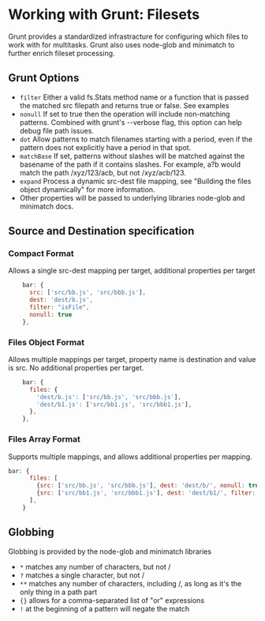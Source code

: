 # Working with Grunt: Filesets
Grunt provides a standardized infrastracture for configuring which files to work with for multitasks. Grunt also uses node-glob and minimatch to further enrich fileset processing.

## Grunt Options
* `filter` Either a valid fs.Stats method name or a function that is passed the matched src filepath and returns true or false. See examples
* `nonull` If set to true then the operation will include non-matching patterns. Combined with grunt's --verbose flag, this option can help debug file path issues.
* `dot` Allow patterns to match filenames starting with a period, even if the pattern does not explicitly have a period in that spot.
* `matchBase` If set, patterns without slashes will be matched against the basename of the path if it contains slashes. For example, a?b would match the path /xyz/123/acb, but not /xyz/acb/123.
* `expand` Process a dynamic src-dest file mapping, see "Building the files object dynamically" for more information.
* Other properties will be passed to underlying libraries node-glob and minimatch docs.

## Source and Destination specification

### Compact Format
Allows a single src-dest mapping per target, additional properties per target
```js
    bar: {
      src: ['src/bb.js', 'src/bbb.js'],
      dest: 'dest/b.js',
      filter: "isFile",
      nonull: true
    },
```

### Files Object Format
Allows multiple mappings per target, property name is destination and value is src. No additional properties per target.
```js
    bar: {
      files: {
        'dest/b.js': ['src/bb.js', 'src/bbb.js'],
        'dest/b1.js': ['src/bb1.js', 'src/bbb1.js'],
      },
    },
```

### Files Array Format
Supports multiple mappings, and allows additional properties per mapping.
```js
bar: {
      files: [
        {src: ['src/bb.js', 'src/bbb.js'], dest: 'dest/b/', nonull: true},
        {src: ['src/bb1.js', 'src/bbb1.js'], dest: 'dest/b1/', filter: 'isFile'},
      ],
    }
```

## Globbing
Globbing is provided by the node-glob and minimatch libraries
- `*` matches any number of characters, but not /
- `?` matches a single character, but not /
- `**` matches any number of characters, including /, as long as it's the only thing in a path part
- `{}` allows for a comma-separated list of "or" expressions
- `!` at the beginning of a pattern will negate the match